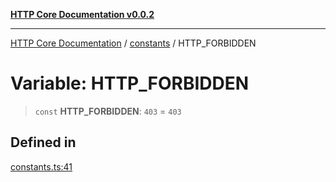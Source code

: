 [**HTTP Core Documentation v0.0.2**](../../README.md)

***

[HTTP Core Documentation](../../modules.md) / [constants](../README.md) / HTTP\_FORBIDDEN

# Variable: HTTP\_FORBIDDEN

> `const` **HTTP\_FORBIDDEN**: `403` = `403`

## Defined in

[constants.ts:41](https://github.com/stonemjs/http-core/blob/ed7c2187bd85b6877da7cd9f8c94448716446e07/src/constants.ts#L41)
